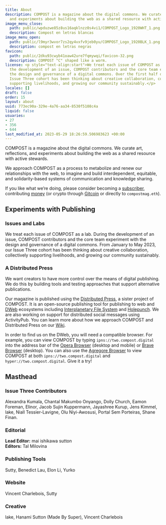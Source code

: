 ```yaml
---
title: About
description: COMPOST is a magazine about the digital commons. We curate art, reflections,
  and experiments about building the web as a shared resource with active stewards.
image_menu_close:
  path: public/wpduzwe85z8us16aqklnzz0s4vi1/COMPOST_Logo_1920WHT_1.png
  description: Compost en letras blancas
image_menu_open:
  path: public/l9myr3wvor7zs2qy4vxfv9jeb0yu/COMPOST_Logo_1920BLK_1.png
  description: compost en letras negras
favicon:
  path: public/2dku93cwyb41oaw42ure7fqmywqi/favicon-32.png
  description: COMPOST "C" shaped like a worm.
license: <p style="text-align:start">We treat each issue of COMPOST as a lab. During
  the development of an issue, COMPOST contributors and the core team experiment with
  the design and governance of a digital commons. Over the first half of 2023, our
  Issue Three cohort has been thinking about creative collaboration, collectively
  supporting livelihoods, and growing our community sustainably.</p>
locales: []
draft: false
order: 15
layout: about
uuid: 773ec90a-329e-4a76-aa34-8530f5108c4a
liquid: false
usuaries:
- 27
- 356
- 644
last_modified_at: 2023-05-29 18:26:59.506983623 +00:00
---
```


<p style="text-align:start">COMPOST is a magazine about the digital commons. We curate art, reflections, and experiments about building the web as a shared resource with active stewards.</p><p style="text-align:start">We approach COMPOST as a process to metabolize and renew our relationships with the web, to imagine and build interdependent, equitable, and solidarity-based systems of communication and knowledge sharing.</p><p style="text-align:start">If you like what we’re doing, please consider becoming a <a href="https://opencollective.com/compost/contribute/backer-22573/checkout" rel="noopener" target="_blank" referrerpolicy="strict-origin-when-cross-origin">subscriber</a>, contributing <a href="https://opencollective.com/compost" rel="noopener" target="_blank" referrerpolicy="strict-origin-when-cross-origin">money</a> (or crypto through <a href="https://gitcoin.co/grants/1385/compost" rel="noopener" target="_blank" referrerpolicy="strict-origin-when-cross-origin">Gitcoin</a> or directly to <code>compostmag.eth</code>).</p><h2 style="text-align:start" id="experiments-with-publishing">Experiments with Publishing</h2><h3 style="text-align:start" id="issues-and-labs">Issues and Labs</h3><p style="text-align:start">We treat each issue of COMPOST as a lab. During the development of an issue, COMPOST contributors and the core team experiment with the design and governance of a digital commons. From January to May 2023, our Issue Three cohort has been thinking about creative collaboration, collectively supporting livelihoods, and growing our community sustainably.</p><h3 style="text-align:start" id="a-distributed-press">A Distributed Press</h3><p style="text-align:start">We want creators to have more control over the means of digital publishing. We do this by building tools and testing approaches that support alternative publications.</p><p style="text-align:start">Our magazine is published using the <a href="https://distributed.press" rel="noopener" target="_blank" referrerpolicy="strict-origin-when-cross-origin">Distributed Press</a>, a sister project of COMPOST. It is an open-source publishing tool for publishing to web and <a href="https://getdweb.net" rel="noopener" target="_blank" referrerpolicy="strict-origin-when-cross-origin">DWeb</a> ecosystems including <a href="https://ipfs.io" rel="noopener" target="_blank" referrerpolicy="strict-origin-when-cross-origin">Interplanetary File System</a> and <a href="https://holepunch.to/" rel="noopener" target="_blank" referrerpolicy="strict-origin-when-cross-origin">Holepunch</a>. We are also working on support for distributed social messages using ActivityPub. You can learn more about how we approach COMPOST and Distributed Press on our <a href="https://github.com/hyphacoop/distributed-press-organizing/wiki/About-COMPOST-and-Distributed-Press/" rel="noopener" target="_blank" referrerpolicy="strict-origin-when-cross-origin">Wiki</a>.</p><p style="text-align:start">In order to find us on the DWeb, you will need a compatible browser. For example, you can view COMPOST by typing <code>ipns://two.compost.digital</code> into the address bar of the <a href="https://www.opera.com" rel="noopener" target="_blank" referrerpolicy="strict-origin-when-cross-origin">Opera Browser</a> (desktop and mobile) or <a href="https://brave.com" rel="noopener" target="_blank" referrerpolicy="strict-origin-when-cross-origin">Brave Browser</a> (desktop). You can also use the <a href="https://github.com/AgregoreWeb/agregore-browser" rel="noopener" target="_blank" referrerpolicy="strict-origin-when-cross-origin">Agregore Browser</a> to view COMPOST at both <code>ipns://two.compost.digital</code> and <code>hyper://two.compost.digital</code>. Give it a try!</p><h2 style="text-align:start" id="masthead">Masthead</h2><h3 style="text-align:start" id="issue-three-contributors">Issue Three Contributors</h3><p style="text-align:start">Alexandra Kumala, Chantal Makumbo Onyango, Dolly Church, Eamon Foreman, Elinor, Jacob Sujin Kuppermann, Jayashree Kurup, Jens Kimmel, lake, Niall Tessier-Lavigne, Olu Niyi-Awosusi, Portal Sem Porteiras, Shane Finan.</p><h3 style="text-align:start" id="editorial">Editorial</h3><p style="text-align:start"><strong>Lead Editor:</strong> mai ishikawa sutton<br><strong>Editors:</strong> Tal Milovina</p><h3 style="text-align:start" id="publishing-tools">Publishing Tools</h3><p style="text-align:start">Sutty, Benedict Lau, Elon Li, Yurko</p><h3 style="text-align:start" id="website">Website</h3><p style="text-align:start">Vincent Charlebois, Sutty</p><h3 style="text-align:start" id="creative">Creative</h3><p style="text-align:start">lake, Hanami Sutton (Made By Super), Vincent Charlebois</p>